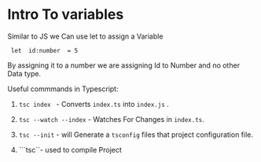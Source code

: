# Intro To variables

Similar to JS we Can use let to assign a Variable

``` let  id:number  = 5```

By assigning it to a number we are assigning Id to Number and no other Data type.

Useful commmands in Typescript:

1. ```tsc index ```  - Converts ```index.ts``` into  ```index.js``` .
2. ``` tsc --watch --index ``` -  Watches For Changes in 
```index.ts```.

3. ``` tsc --init ``` - will Generate a ```tsconfig``` files that project configuration file.

4. ```tsc``- used to compile Project

